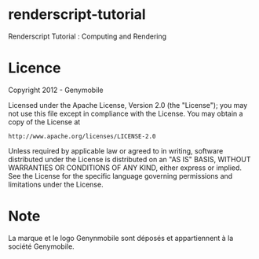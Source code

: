 renderscript-tutorial
=====================

Renderscript Tutorial : Computing and Rendering

Licence
=======

Copyright 2012 - Genymobile

Licensed under the Apache License, Version 2.0 (the "License");
you may not use this file except in compliance with the License.
You may obtain a copy of the License at

    http://www.apache.org/licenses/LICENSE-2.0

Unless required by applicable law or agreed to in writing, software
distributed under the License is distributed on an "AS IS" BASIS,
WITHOUT WARRANTIES OR CONDITIONS OF ANY KIND, either express or implied.
See the License for the specific language governing permissions and
limitations under the License.


Note
====

La marque et le logo Genynmobile sont déposés et appartiennent à la société Genymobile.
